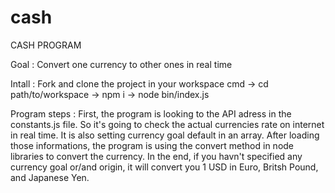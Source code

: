 # cash

CASH PROGRAM

Goal : Convert one currency to other ones in real time

Intall :
Fork and clone the project in your workspace 
cmd -> cd path/to/workspace ->  npm i -> node bin/index.js

Program steps : 
First, the program is looking to the API adress in the constants.js file. So it's going to check the actual currencies rate on internet in real time.
It is also setting currency goal default in an array.
After loading those informations, the program is using the convert method in node libraries to convert the currency.
In the end, if you havn't specified  any currency goal or/and origin, it will convert you 1 USD in Euro, Britsh Pound, and Japanese Yen.

